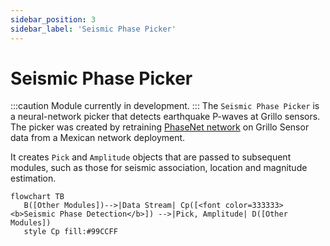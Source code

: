 ```yaml
---
sidebar_position: 3
sidebar_label: 'Seismic Phase Picker'
---
```


# Seismic Phase Picker
:::caution
Module currently in development.
:::
The `Seismic Phase Picker` is a neural-network picker that detects earthquake P-waves at Grillo sensors. The picker was created by retraining [PhaseNet network](https://academic.oup.com/gji/article/216/1/261/5129142) on Grillo Sensor data from a Mexican network deployment.

It creates `Pick` and `Amplitude` objects that are passed to subsequent modules, such as those for seismic association, location and magnitude estimation.

```mermaid
flowchart TB
   B([Other Modules])-->|Data Stream| Cp([<font color=333333><b>Seismic Phase Detection</b>]) -->|Pick, Amplitude| D([Other Modules])
   style Cp fill:#99CCFF
```

